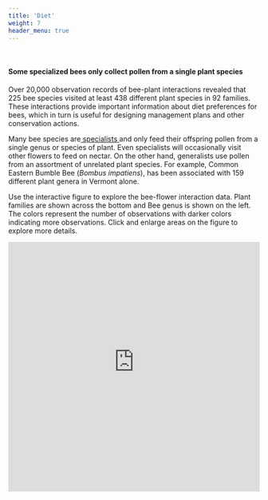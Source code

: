 ```yaml
---
title: 'Diet'
weight: 7
header_menu: true
---
```

<br>
<div class="lead">
<h4> Some specialized bees only collect pollen from a single plant species</h4>
</div>

Over 20,000 observation records of bee-plant interactions revealed that 225 bee species visited at least 438 different plant species in 92 families. These interactions provide important information about diet preferences for bees, which in turn is useful for designing management plans and other conservation actions.

Many bee species are<a href="https://jarrodfowler.com/specialist_bees.html" target = "blank_"> specialists </a> and only feed their offspring pollen from a single genus or species of plant. Even specialists will occasionally visit other flowers to feed on nectar. On the other hand, generalists use pollen from an assortment of unrelated plant species. For example, Common Eastern Bumble Bee (<i>Bombus impatiens</i>), has been associated with 159 different plant genera in Vermont alone.



<div style="width:100%; height:100%">
  <p>Use the interactive figure to explore the bee-flower interaction data. Plant families are shown across the bottom and Bee genus is shown on the left. The colors represent the number of observations with darker colors indicating more observations. Click and enlarge areas on the figure to explore more details.</p>
  <iframe src="https://vt-ecostudies-atlas.shinyapps.io/wildbee_interactions" onload='javascript:(function(o){o.style.height=o.contentWindow.document.body.scrollHeight+"px";}(this));' style="height:500px;width:100%;border:none;overflow:hidden;"></iframe>
  </iframe>
</div>
